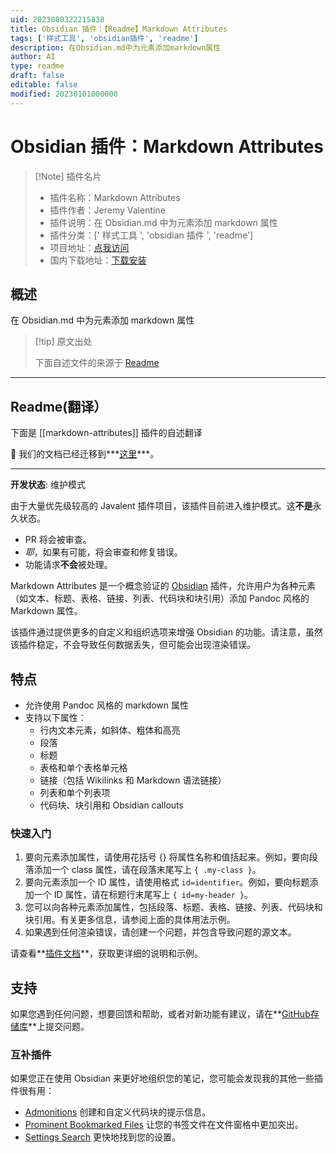 ```yaml
---
uid: 2023080322215838
title: Obsidian 插件：【Readme】Markdown Attributes
tags: ['样式工具', 'obsidian插件', 'readme']
description: 在Obsidian.md中为元素添加markdown属性
author: AI
type: readme
draft: false
editable: false
modified: 20230101000000
---
```


# Obsidian 插件：Markdown Attributes

> [!Note] 插件名片
> - 插件名称：Markdown Attributes
> - 插件作者：Jeremy Valentine
> - 插件说明：在 Obsidian.md 中为元素添加 markdown 属性
> - 插件分类：[' 样式工具 ', 'obsidian 插件 ', 'readme']
> - 项目地址：[点我访问](https://github.com/javalent/markdown-attributes)
> - 国内下载地址：[下载安装](https://pkmer.cn/products/plugin/pluginMarket/?markdown-attributes)

## 概述

在 Obsidian.md 中为元素添加 markdown 属性

> [!tip] 原文出处
>
>下面自述文件的来源于 [Readme](https://ghproxy.net/https://raw.githubusercontent.com/javalent/markdown-attributes/main/README.md)
>

---

## Readme(翻译）

下面是 [[markdown-attributes]] 插件的自述翻译

🥇 我们的文档已经迁移到***[这里](https://plugins.javalent.com/attributes)***。

---

**开发状态**: 维护模式

由于大量优先级较高的 Javalent 插件项目，该插件目前进入维护模式。这**不是**永久状态。

- PR 将会被审查。
- *耶*，如果有可能，将会审查和修复错误。
- 功能请求**不会**被处理。

Markdown Attributes 是一个概念验证的 [Obsidian](https://obsidian.md/) 插件，允许用户为各种元素（如文本、标题、表格、链接、列表、代码块和块引用）添加 Pandoc 风格的 Markdown 属性。

该插件通过提供更多的自定义和组织选项来增强 Obsidian 的功能。请注意，虽然该插件稳定，不会导致任何数据丢失，但可能会出现渲染错误。

## 特点

- 允许使用 Pandoc 风格的 markdown 属性
- 支持以下属性：
   - 行内文本元素，如斜体、粗体和高亮
   - 段落
   - 标题
   - 表格和单个表格单元格
   - 链接（包括 Wikilinks 和 Markdown 语法链接）
   - 列表和单个列表项
   - 代码块、块引用和 Obsidian callouts

### 快速入门

1. 要向元素添加属性，请使用花括号 {} 将属性名称和值括起来。例如，要向段落添加一个 class 属性，请在段落末尾写上 `{ .my-class }`。
2. 要向元素添加一个 ID 属性，请使用格式 `id=identifier`。例如，要向标题添加一个 ID 属性，请在标题行末尾写上 `{ id=my-header }`。
3. 您可以向各种元素添加属性，包括段落、标题、表格、链接、列表、代码块和块引用。有关更多信息，请参阅上面的具体用法示例。
4. 如果遇到任何渲染错误，请创建一个问题，并包含导致问题的源文本。

请查看**[插件文档](https://plugins.javalent.com/attributes)**，获取更详细的说明和示例。

## 支持

如果您遇到任何问题，想要回馈和帮助，或者对新功能有建议，请在**[GitHub存储库](https://github.com/javalent/markdown-attributes/issues?q=is%3Aissue+is%3Aopen+sort%3Aupdated-desc)**上提交问题。

### 互补插件

如果您正在使用 Obsidian 来更好地组织您的笔记，您可能会发现我的其他一些插件很有用：

- [Admonitions](https://github.com/javalent/admonitions) 创建和自定义代码块的提示信息。
- [Prominent Bookmarked Files](https://github.com/javalent/prominent-files) 让您的书签文件在文件窗格中更加突出。
- [Settings Search](https://github.com/javalent/settings-search) 更快地找到您的设置。



